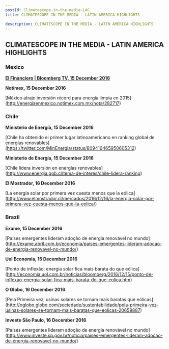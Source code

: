 ```yaml
---
postId: Climatescope-in-the-media-LAC
title: CLIMATESCOPE IN THE MEDIA - LATIN AMERICA HIGHLIGHTS

description: CLIMATESCOPE IN THE MEDIA - LATIN AMERICA HIGHLIGHTS
---
```

## CLIMATESCOPE IN THE MEDIA - LATIN AMERICA HIGHLIGHTS

### Mexico

<a href="https://www.youtube.com/watch?v=ejobZMKMuZk"><strong> El Financiero | Bloomberg TV, 15 December 2016</strong></a>

<strong> Notimex, 15 December 2016 </strong>

[México atrajo inversión récord para energía limpia en 2015] (http://energiaenmexico.notimex.com.mx/nota/282717)


### Chile

<strong> Ministerio de Energía, 15 December 2016 </strong>

[Chile ha obtenido el primer lugar latinoamericano en ranking global de energías renovables] (https://twitter.com/MinEnergia/status/809416465950605312)


<strong> Ministerio de Energía, 15 December 2016 </strong>

[Chile lidera inversión en energías renovables] (http://www.energia.gob.cl/tema-de-interes/chile-lidera-ranking)


<strong> El Mostrador, 16 December 2016 </strong>

[La energía solar por primera vez cuesta menos que la eólica] (http://www.elmostrador.cl/mercados/2016/12/16/la-energia-solar-por-primera-vez-cuesta-menos-que-la-eolica/)


### Brazil

<strong> Exame, 15 December 2016 </strong> 

[Países emergentes lideram adoção de energia renovável no mundo] (http://exame.abril.com.br/economia/paises-emergentes-lideram-adocao-de-energia-renovavel-no-mundo/)


<strong> Uol Economia, 15 December 2016 </strong>

[Ponto de inflexão: energia solar fica mais barata do que eólica] (http://economia.uol.com.br/noticias/bloomberg/2016/12/15/ponto-de-inflexao-energia-solar-fica-mais-barata-do-que-eolica.htm) 


<strong> O Globo, 16 December 2016 </strong>

[Pela Primeira vez, usinas solares se tornam mais baratas que eólicas] (http://oglobo.globo.com/sociedade/sustentabilidade/pela-primeira-vez-usinas-solares-se-tornam-mais-baratas-que-eolicas-20659887)


<strong> Investe São Paulo, 16 December 2016 </strong>

[Países emergentes lideram adoção de energia renovável no mundo] (http://www.investe.sp.gov.br/noticia/paises-emergentes-lideram-adocao-de-energia-renovavel-no-mundo/)
